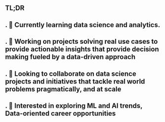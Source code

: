 ## TL;DR

## . 🔭 Currently learning data science and analytics.
## . 🌱 Working on projects solving real use cases to provide actionable insights that provide decision making fueled by a data-driven approach
## . 🛜 Looking to collaborate on data science projects and initiatives that tackle real world problems pragmatically, and at scale
## . 🤩 Interested in exploring ML and AI trends, Data-oriented career opportunities
<!--
**Mrtnimn/Mrtnimn** is a ✨ _special_ ✨ repository because its `README.md` (this file) appears on your GitHub profile.

Here are some ideas to get you started:

- 🔭 I’m currently working on ...
- 🌱 I’m currently learning ...
- 👯 I’m looking to collaborate on ...
- 🤔 I’m looking for help with ...
- 💬 Ask me about ...
- 📫 How to reach me: ...
- 😄 Pronouns: ...
- ⚡ Fun fact: ...
-->
